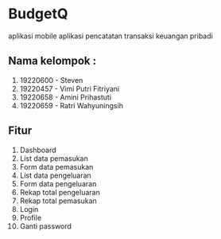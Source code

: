 # BudgetQ

aplikasi mobile aplikasi pencatatan transaksi keuangan pribadi

## Nama kelompok :
1. 19220600 - Steven
2. 19220457 - Vimi Putri Fitriyani 
3. 19220658 - Amini Prihastuti
4. 19220659 - Ratri Wahyuningsih

## Fitur
1. Dashboard
2. List data pemasukan
3. Form data pemasukan
4. List data pengeluaran
5. Form data pengeluaran
6. Rekap total pengeluaran
7. Rekap total pemasukan
8. Login
9. Profile
10. Ganti password
